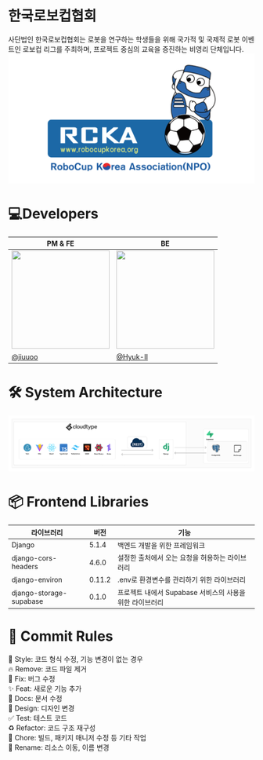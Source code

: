 # 한국로보컵협회
사단법인 한국로보컵협회는 로봇을 연구하는 학생들을 위해 국가적 및 국제적 로봇 이벤트인 로보컵 리그를 주최하며, 프로젝트 중심의 교육을 증진하는 비영리 단체입니다.  
![poster](./readme/rcka-banner.jpg)
# 💻Developers
|PM & FE|BE|
|-|-|
|<img src="https://avatars.githubusercontent.com/u/90130563?v=4" width="200" height="200" >|<img src="https://avatars.githubusercontent.com/u/107346845?v=4" width="200" height="200" >|
|[@jiuuoo](https://github.com/JIUUOO)|[@Hyuk-II](https://github.com/Hyuk-II)|
# 🛠️ System Architecture
![sysytem](./readme/system-architecture.png)
# 📦 Frontend Libraries
|라이브러리|버전|기능|
|-|-|-|
|Django|5.1.4|백엔드 개발을 위한 프레임워크|
|django-cors-headers|4.6.0|설정한 출처에서 오는 요청을 허용하는 라이브러리|
|django-environ|0.11.2|.env로 환경변수를 관리하기 위한 라이브러리|
|django-storage-supabase|0.1.0|프로젝트 내에서 Supabase 서비스의 사용을 위한 라이브러리|


# 🎯 Commit Rules  
🎨 Style: 코드 형식 수정, 기능 변경이 없는 경우  
🔥 Remove: 코드 파일 제거  
🐛 Fix: 버그 수정  
✨ Feat: 새로운 기능 추가  
📝 Docs: 문서 수정  
💄 Design: 디자인 변경  
✅ Test: 테스트 코드  
♻️ Refactor: 코드 구조 재구성  
🔧 Chore: 빌드, 패키지 매니저 수정 등 기타 작업  
🚚 Rename: 리소스 이동, 이름 변경
